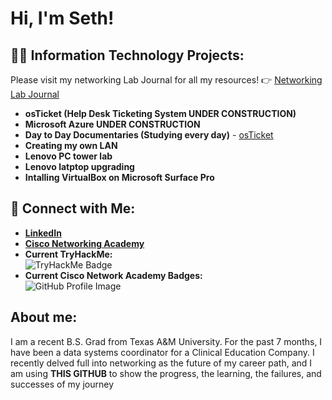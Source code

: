 <h1>Hi, I'm Seth!</h1>

<h2>👨‍💻 Information Technology Projects:</h2>

Please visit my networking Lab Journal for all my resources!
👉 [Networking Lab Journal](https://github.com/sethadams2024/Networking-Lab-Journal)
- <b>osTicket (Help Desk Ticketing System UNDER CONSTRUCTION)</b>
- <b>Microsoft Azure UNDER CONSTRUCTION</b>
- <b>Day to Day Documentaries (Studying every day)</b>
      - [osTicket](https://github.com/sethadams2024/Networking-Lab-Journal/day_to_day.md)
- <b>Creating my own LAN</b>
- <b>Lenovo PC tower lab</b>
- <b>Lenovo latptop upgrading</b>
- <b>Intalling VirtualBox on Microsoft Surface Pro</b>
    

## 🤳 Connect with Me:
- **[LinkedIn](https://www.linkedin.com/in/seth-adams-sa2025/)**  
- **[Cisco Networking Academy](https://www.netacad.com/dashboard)**  
- **Current TryHackMe:**  
  ![TryHackMe Badge](https://tryhackme-badges.s3.amazonaws.com/sethadams2024.png)  
- **Current Cisco Network Academy Badges:**  
  ![GitHub Profile Image](https://github.com/user-attachments/assets/f705520d-6637-4c12-a78d-9e9e858ec308)  


<h2> About me:</h2>
<p> I am a recent B.S. Grad from Texas A&M University. For the past 7 months, I have been a data systems coordinator for a Clinical Education Company.
I recently delved full into networking as the future of my career path, and I am using <b>THIS GITHUB</b>  to show the progress, the learning, the failures, and successes of my journey</p>
